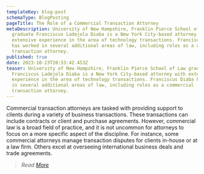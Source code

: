 ```yaml
---
templateKey: blog-post
schemaType: BlogPosting
pageTitle: The Role of a Commercial Transaction Attorney
metaDescription: University of New Hampshire, Franklin Pierce School of Law
  graduate Franciscus Ladejola Diaba is a New York City-based attorney with
  extensive experience in the area of technology transactions. Franciscus Diaba
  has worked in several additional areas of law, including roles as a commercial
  transaction attorney.
published: true
date: 2023-10-23T20:53:42.453Z
teaser: University of New Hampshire, Franklin Pierce School of Law graduate
  Franciscus Ladejola Diaba is a New York City-based attorney with extensive
  experience in the area of technology transactions. Franciscus Diaba has worked
  in several additional areas of law, including roles as a commercial
  transaction attorney.
---
```

Commercial transaction attorneys are tasked with providing support to clients during a variety of business transactions. These transactions can include contracts or client and purchase agreements. However, commercial law is a broad field of practice, and it is not uncommon for attorneys to focus on a more specific aspect of the discipline. For instance, some commercial attorneys manage transaction disputes for clients in-house or at a law firm. Others excel at overseeing international business deals and trade agreements.

> *R﻿ead [More](https://franciscusdiaba.wordpress.com/2022/12/22/the-role-of-a-commercial-transaction-attorney/)*
